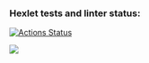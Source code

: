 ### Hexlet tests and linter status:
[![Actions Status](https://github.com/avengeek/frontend-project-44/actions/workflows/hexlet-check.yml/badge.svg)](https://github.com/avengeek/frontend-project-44/actions)

<a href="https://codeclimate.com/github/avengeek/frontend-project-44/maintainability"><img src="https://api.codeclimate.com/v1/badges/90e3a964ceeaca87a17d/maintainability" /></a>
